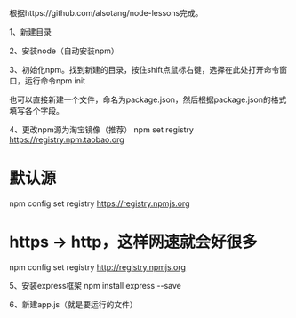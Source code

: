 
根据https://github.com/alsotang/node-lessons完成。

1、新建目录

2、安装node（自动安装npm）

3、初始化npm。找到新建的目录，按住shift点鼠标右键，选择在此处打开命令窗口，运行命令npm init

也可以直接新建一个文件，命名为package.json，然后根据package.json的格式填写各个字段。

4、更改npm源为淘宝镜像（推荐） 
npm set registry https://registry.npm.taobao.org

# 默认源
npm config set registry https://registry.npmjs.org

# https -> http，这样网速就会好很多
npm config set registry http://registry.npmjs.org 


5、安装express框架
npm install express --save

6、新建app.js（就是要运行的文件）
